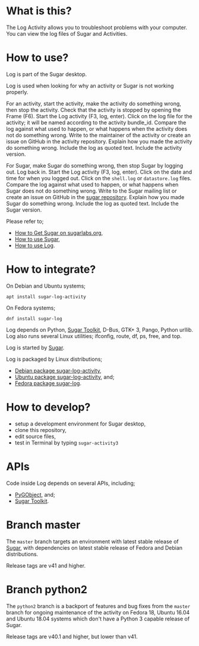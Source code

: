 What is this?
=============

The Log Activity allows you to troubleshoot problems with your computer. You can view the log files of Sugar and Activities.

How to use?
===========

Log is part of the Sugar desktop.

Log is used when looking for why an activity or Sugar is not working properly.

For an activity, start the activity, make the activity do something wrong, then stop the activity.  Check that the activity is stopped by opening the Frame (F6).  Start the Log activity (F3, log, enter).  Click on the log file for the activity; it will be named according to the activity bundle_id.  Compare the log against what used to happen, or what happens when the activity does not do something wrong.  Write to the maintainer of the activity or create an issue on GitHub in the activity repository.  Explain how you made the activity do something wrong.  Include the log as quoted text.  Include the activity version.

For Sugar, make Sugar do something wrong, then stop Sugar by logging out.  Log back in.  Start the Log activity (F3, log, enter).  Click on the date and time for when you logged out.  Click on the `shell.log` or `datastore.log` files.  Compare the log against what used to happen, or what happens when Sugar does not do something wrong.  Write to the Sugar mailing list or create an issue on GitHub in the [sugar repository](https://github.com/sugarlabs/sugar).  Explain how you made Sugar do something wrong.  Include the log as quoted text.  Include the Sugar version.

Please refer to;

* [How to Get Sugar on sugarlabs.org](https://sugarlabs.org/),
* [How to use Sugar](https://help.sugarlabs.org/),
* [How to use Log](https://help.sugarlabs.org/log.html).

How to integrate?
=================

On Debian and Ubuntu systems;

```
apt install sugar-log-activity
```

On Fedora systems;

```
dnf install sugar-log
```

Log depends on Python, [Sugar
Toolkit](https://github.com/sugarlabs/sugar-toolkit-gtk3), D-Bus,
GTK+ 3, Pango, Python urllib.  Log also runs several Linux utilities; ifconfig, route, df, ps, free, and top.

Log is started by [Sugar](https://github.com/sugarlabs/sugar).

Log is packaged by Linux distributions;
* [Debian package sugar-log-activity](https://packages.debian.org/sugar-log-activity),
* [Ubuntu package sugar-log-activity](https://packages.ubuntu.com/sugar-log-activity), and;
* [Fedora package sugar-log](https://src.fedoraproject.org/).

How to develop?
===============

* setup a development environment for Sugar desktop,
* clone this repository,
* edit source files,
* test in Terminal by typing `sugar-activity3`

APIs
====

Code inside Log depends on several APIs, including;

* [PyGObject](https://lazka.github.io/pgi-docs/), and;
* [Sugar Toolkit](https://developer.sugarlabs.org/sugar3).

Branch master
=============

The `master` branch targets an environment with latest stable release
of [Sugar](https://github.com/sugarlabs/sugar), with dependencies on
latest stable release of Fedora and Debian distributions.

Release tags are v41 and higher.

Branch python2
==============

The `python2` branch is a backport of features and bug fixes from the
`master` branch for ongoing maintenance of the activity on Fedora 18,
Ubuntu 16.04 and Ubuntu 18.04 systems which don't have a Python 3
capable release of Sugar.

Release tags are v40.1 and higher, but lower than v41.
